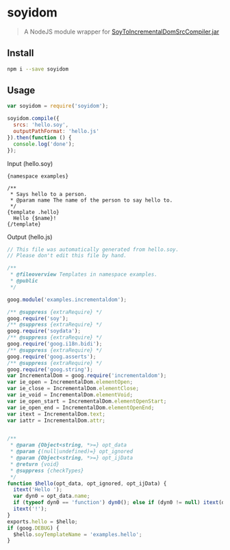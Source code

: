 # soyidom

> A NodeJS module wrapper for [SoyToIncrementalDomSrcCompiler.jar](https://github.com/google/closure-templates/blob/master/java/src/com/google/template/soy/SoyToIncrementalDomSrcCompiler.java)

## Install
```bash
npm i --save soyidom
```

## Usage
```js
var soyidom = require('soyidom');

soyidom.compile({
  srcs: 'hello.soy',
  outputPathFormat: 'hello.js'
}).then(function () {
  console.log('done');
});
```

Input (hello.soy)
```soy
{namespace examples}

/**
 * Says hello to a person.
 * @param name The name of the person to say hello to.
 */
{template .hello}
  Hello {$name}!
{/template}
```

Output (hello.js)
```js
// This file was automatically generated from hello.soy.
// Please don't edit this file by hand.

/**
 * @fileoverview Templates in namespace examples.
 * @public
 */

goog.module('examples.incrementaldom');

/** @suppress {extraRequire} */
goog.require('soy');
/** @suppress {extraRequire} */
goog.require('soydata');
/** @suppress {extraRequire} */
goog.require('goog.i18n.bidi');
/** @suppress {extraRequire} */
goog.require('goog.asserts');
/** @suppress {extraRequire} */
goog.require('goog.string');
var IncrementalDom = goog.require('incrementaldom');
var ie_open = IncrementalDom.elementOpen;
var ie_close = IncrementalDom.elementClose;
var ie_void = IncrementalDom.elementVoid;
var ie_open_start = IncrementalDom.elementOpenStart;
var ie_open_end = IncrementalDom.elementOpenEnd;
var itext = IncrementalDom.text;
var iattr = IncrementalDom.attr;


/**
 * @param {Object<string, *>=} opt_data
 * @param {(null|undefined)=} opt_ignored
 * @param {Object<string, *>=} opt_ijData
 * @return {void}
 * @suppress {checkTypes}
 */
function $hello(opt_data, opt_ignored, opt_ijData) {
  itext('Hello ');
  var dyn0 = opt_data.name;
  if (typeof dyn0 == 'function') dyn0(); else if (dyn0 != null) itext(dyn0);
  itext('!');
}
exports.hello = $hello;
if (goog.DEBUG) {
  $hello.soyTemplateName = 'examples.hello';
}
```
